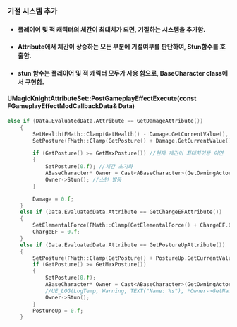 ### 기절 시스템 추가
+ #### 플레이어 및 적 캐릭터의 체간이 최대치가 되면, 기절하는 시스템을 추가함.
+ #### Attribute에서 체간이 상승하는 모든 부분에 기절여부를 판단하여, Stun함수를 호출함.
+ #### stun 함수는 플레이어 및 적 캐릭터 모두가 사용 함으로, BaseCharacter class에서 구현함.

#### UMagicKnightAttributeSet::PostGameplayEffectExecute(const FGameplayEffectModCallbackData& Data)
```cpp
else if (Data.EvaluatedData.Attribute == GetDamageAttribute())
	{
		SetHealth(FMath::Clamp(GetHealth() - Damage.GetCurrentValue(), 0.f, GetMaxHealth())); //체력 감소
		SetPosture(FMath::Clamp(GetPosture() + Damage.GetCurrentValue() * 1.2f, 0.f, GetMaxPosture())); //체간 상승

		if (GetPosture() >= GetMaxPosture()) //현재 체간이 최대치이상 이면
		{
			SetPosture(0.f); //체간 초기화
			ABaseCharacter* Owner = Cast<ABaseCharacter>(GetOwningActor()); // Attribute를 가지고 있는 캐릭터를 부모 클래스인 ABaseCharacter형으로 저장
			Owner->Stun(); //스턴 발동
		}

		Damage = 0.f;
	}
	else if (Data.EvaluatedData.Attribute == GetChargeEFAttribute())
	{
		SetElementalForce(FMath::Clamp(GetElementalForce() + ChargeEF.GetCurrentValue(), 0, GetMaxElementalForce()));
		ChargeEF = 0.f;
	}
	else if (Data.EvaluatedData.Attribute == GetPostureUpAttribute())
	{
		SetPosture(FMath::Clamp(GetPosture() + PostureUp.GetCurrentValue(), 0, GetMaxPosture()));
		if (GetPosture() >= GetMaxPosture())
		{
			SetPosture(0.f);
			ABaseCharacter* Owner = Cast<ABaseCharacter>(GetOwningActor());
			//UE_LOG(LogTemp, Warning, TEXT("Name: %s"), *Owner->GetName())
			Owner->Stun();
		}
		PostureUp = 0.f;
	}
```
